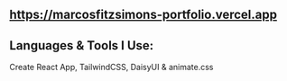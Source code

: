 ## https://marcosfitzsimons-portfolio.vercel.app

## Languages & Tools I Use:
Create React App, TailwindCSS, DaisyUI & animate.css
